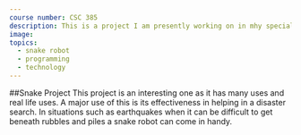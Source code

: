 ```yaml
---
course number: CSC 385
description: This is a project I am presently working on in mhy special topics class, and we are designing a snake robot.
image:
topics:
  - snake robot
  - programming
  - technology
---
```


##Snake Project
This project is an interesting one as it has many uses and real life uses.
A major use of this is its effectiveness in helping in a disaster search.
In situations such as earthquakes when it can be difficult to get beneath rubbles 
and piles a snake robot can come in handy.

